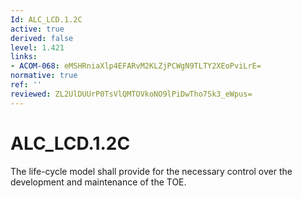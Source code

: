 ```yaml
---
Id: ALC_LCD.1.2C
active: true
derived: false
level: 1.421
links:
- ACOM-068: eMSHRniaXlp4EFARvM2KLZjPCWgN9TLTY2XEoPviLrE=
normative: true
ref: ''
reviewed: ZL2UlDUUrP0TsVlQMTOVkoNO9lPiDwTho7Sk3_eWpus=
---
```


# ALC_LCD.1.2C

The life-cycle model shall provide for the necessary control over the development and maintenance of the TOE.